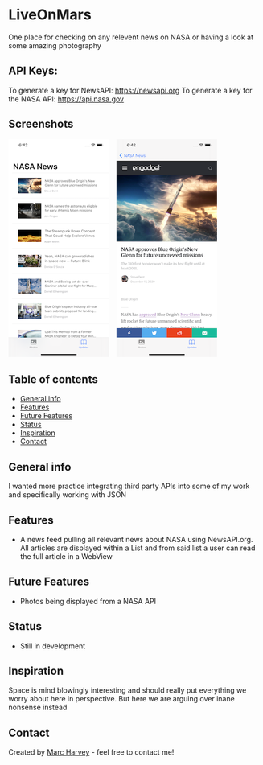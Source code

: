 
# LiveOnMars
One place for checking on any relevent news on NASA or having a look at some amazing photography

## API Keys:
To generate a key for NewsAPI: https://newsapi.org
To generate a key for the NASA API: https://api.nasa.gov

## Screenshots
![Screenshots](NewsMain.png) &ensp;
![Screenshots](WebView.png) &ensp;

## Table of contents
* [General info](#general-info)
* [Features](#features)
* [Future Features](#FutureFeatures)
* [Status](#status)
* [Inspiration](#inspiration)
* [Contact](#contact)

## General info
I wanted more practice integrating third party APIs into some of my work and specifically working with JSON

## Features
* A news feed pulling all relevant news about NASA using NewsAPI.org. All articles are displayed within a List and from said list a user can read the full article in a WebView

## Future Features
* Photos being displayed from a NASA API

## Status
* Still in development

## Inspiration
Space is mind blowingly interesting and should really put everything we worry about here in perspective. But here we are arguing over inane nonsense instead

## Contact
Created by [Marc Harvey](www.linkedin.com/in/marc-harvey-lru) - feel free to contact me!
